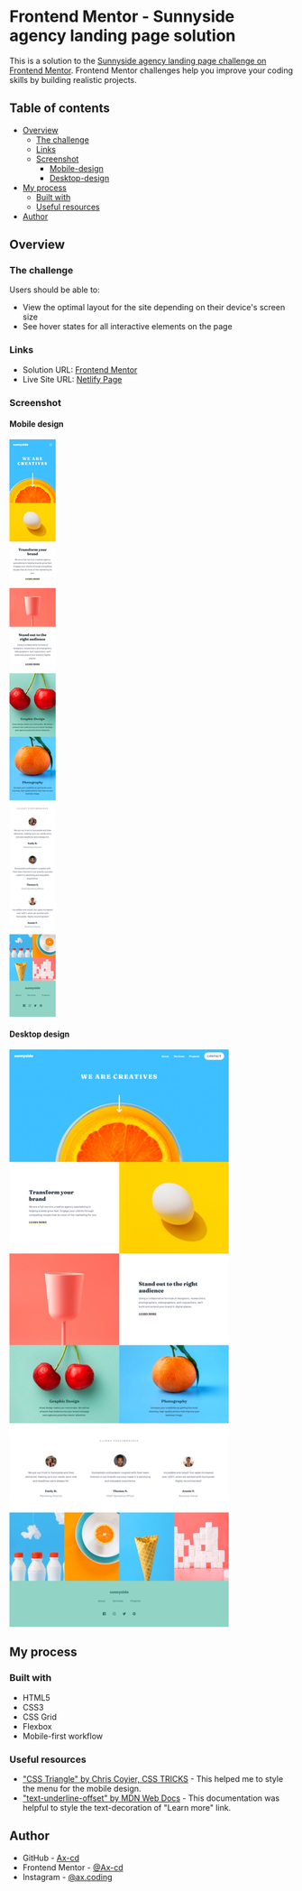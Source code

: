 # Frontend Mentor - Sunnyside agency landing page solution

This is a solution to the [Sunnyside agency landing page challenge on Frontend Mentor](https://www.frontendmentor.io/challenges/sunnyside-agency-landing-page-7yVs3B6ef). Frontend Mentor challenges help you improve your coding skills by building realistic projects.

## Table of contents

- [Overview](#overview)
  - [The challenge](#the-challenge)
  - [Links](#links)
  - [Screenshot](#screenshot)
    - [Mobile-design](#mobile-design)
    - [Desktop-design](#desktop-design)
- [My process](#my-process)
  - [Built with](#built-with)
  - [Useful resources](#useful-resources)
- [Author](#author)

## Overview

### The challenge

Users should be able to:

- View the optimal layout for the site depending on their device's screen size
- See hover states for all interactive elements on the page

### Links

- Solution URL: [Frontend Mentor](https://your-solution-url.com)
- Live Site URL: [Netlify Page](https://sunnyside-agency-frontend-mentor-challenge.netlify.app/)

### Screenshot

#### Mobile design

![](./src/images/mobile-design-screenshot.jpeg)

#### Desktop design

![](./src/images/desktop-design-screenshot.jpeg)

## My process

### Built with

- HTML5
- CSS3
- CSS Grid
- Flexbox
- Mobile-first workflow

### Useful resources

- ["CSS Triangle" by Chris Coyier, CSS TRICKS](https://css-tricks.com/snippets/css/css-triangle/) - This helped me to style the menu for the mobile design.
- ["text-underline-offset" by MDN Web Docs](https://developer.mozilla.org/fr/docs/Web/CSS/text-underline-offset) - This documentation was helpful to style the text-decoration of "Learn more" link.

## Author

- GitHub - [Ax-cd](https://github.com/Ax-cd)
- Frontend Mentor - [@Ax-cd](https://www.frontendmentor.io/profile/Ax-cd)
- Instagram - [@ax.coding](https://www.instagram.com/ax.coding/)

